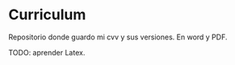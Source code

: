 # Curriculum
Repositorio donde guardo mi cvv y sus versiones. En word y PDF.

TODO: aprender Latex.
